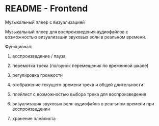# README - Frontend

Музыкальный плеер с визуализацией 


Музыкальный плеер для воспроизведения аудиофайлов с возможностью визуализации звуковых волн в реальном времени. 


Функционал:


1. воспроизведение / пауза


2. перемотка трека (ползунок перемещения по временной шкале)


3. регулировка громкости 


4. отображение текущего времени трека и общей длительности


5. плейлист с возможностью выбора трека для воспроизведения


6. визуализация звуковых волн аудиофайла в реальном времени при воспроизведении


7. хранение плейлиста

